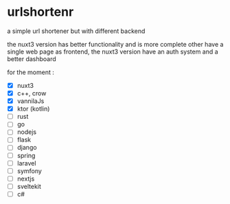 # urlshortenr

a simple url shortener but with different backend

the nuxt3 version has better functionality and is more complete other have a single web page as frontend, the nuxt3 version have an auth system and a better dashboard

for the moment :
- [x] nuxt3
- [x] c++, crow
- [x] vannilaJs
- [x] ktor (kotlin)
- [ ] rust
- [ ] go
- [ ] nodejs
- [ ] flask
- [ ] django
- [ ] spring
- [ ] laravel
- [ ] symfony
- [ ] nextjs
- [ ] sveltekit
- [ ] c#
